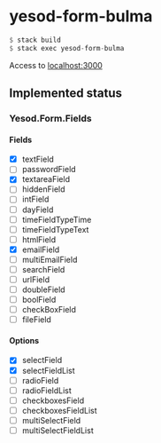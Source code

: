 # yesod-form-bulma

```hs
$ stack build
$ stack exec yesod-form-bulma
```

Access to [localhost:3000](http://localhost:3000)

## Implemented status

### Yesod.Form.Fields

#### Fields

- [x] textField
- [ ] passwordField
- [x] textareaField
- [ ] hiddenField
- [ ] intField
- [ ] dayField
- [ ] timeFieldTypeTime
- [ ] timeFieldTypeText
- [ ] htmlField
- [x] emailField
- [ ] multiEmailField
- [ ] searchField
- [ ] urlField
- [ ] doubleField
- [ ] boolField
- [ ] checkBoxField
- [ ] fileField

#### Options

- [x] selectField
- [x] selectFieldList
- [ ] radioField
- [ ] radioFieldList
- [ ] checkboxesField
- [ ] checkboxesFieldList
- [ ] multiSelectField
- [ ] multiSelectFieldList